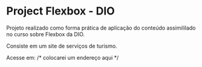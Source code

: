 # Project Flexbox - DIO
Projeto realizado como forma prática de aplicação do conteúdo assimililado no curso sobre Flexbox da DIO.

Consiste em um site de serviços de turismo.

Acesse em: /* colocarei um endereço aqui */
